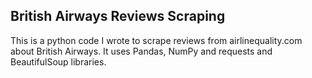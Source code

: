 ## British Airways Reviews Scraping
This is a python code I wrote to scrape reviews from airlinequality.com about British Airways. It uses Pandas, NumPy and requests and BeautifulSoup libraries. 